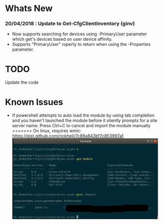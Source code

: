 Whats New
=========

### 20/04/2018 : Update to Get-CfgClientInventory (ginv)
* Now supports searching for devices using -PrimaryUser parameter which get's devices based on user device affinity.
* Supports "PrimaryUser" roperty to return when using the -Properties parameter.

TODO
====

Update the code

Known Issues
============

* If powershell attempts to auto load the module by using tab completion and you haven't launched the module before it silently prompts for a site server name. Press Ctrl+C to cancel and import the module manually
=======
On linux, requires wmic: https://gist.github.com/rickheil/7c89a843bf7c853997a1
![screenshot](https://raw.githubusercontent.com/zigford/USC-SCCM/linux/screenshots/RunningonLinux.png)
